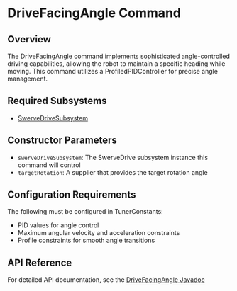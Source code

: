 # DriveFacingAngle Command

## Overview
The DriveFacingAngle command implements sophisticated angle-controlled driving capabilities, allowing the robot to maintain a specific heading while moving. This command utilizes a ProfiledPIDController for precise angle management.

## Required Subsystems
- [SwerveDriveSubsystem](/5152_Template/library/subsystems/swerve/)

## Constructor Parameters
- `swerveDriveSubsystem`: The SwerveDrive subsystem instance this command will control
- `targetRotation`: A supplier that provides the target rotation angle

## Configuration Requirements
The following must be configured in TunerConstants:
- PID values for angle control
- Maximum angular velocity and acceleration constraints
- Profile constraints for smooth angle transitions

## API Reference
For detailed API documentation, see the [DriveFacingAngle Javadoc](/5152_Template/javadoc/frc/alotobots/library/commands/swervedrive/DriveFacingAngle.html)
